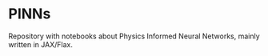 # PINNs
Repository with notebooks about Physics Informed Neural Networks, mainly written in JAX/Flax.
